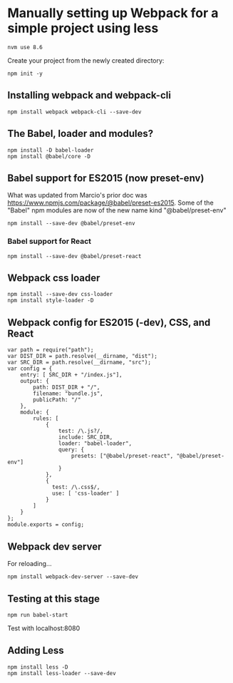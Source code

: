 # Manually setting up Webpack for a simple project using less 

```
nvm use 8.6
```

Create your project from the newly created directory:

```
npm init -y
```

## Installing webpack and webpack-cli

```
npm install webpack webpack-cli --save-dev
```

## The Babel, loader and modules?


```
npm install -D babel-loader
npm install @babel/core -D
```

## Babel support for ES2015 (now preset-env)

What was updated from Marcio's prior doc was https://www.npmjs.com/package/@babel/preset-es2015. Some of the "Babel" npm modules are now of the new name kind "@babel/preset-env"

```
npm install --save-dev @babel/preset-env
```

### Babel support for React

```
npm install --save-dev @babel/preset-react
```

## Webpack css loader


```
npm install --save-dev css-loader
npm install style-loader -D
```

## Webpack config for ES2015 (-dev), CSS, and React

```
var path = require("path");
var DIST_DIR = path.resolve(__dirname, "dist");
var SRC_DIR = path.resolve(__dirname, "src");
var config = {
    entry: [ SRC_DIR + "/index.js"],
    output: {
        path: DIST_DIR + "/",
        filename: "bundle.js",
        publicPath: "/"
    },
    module: {
        rules: [
            {
                test: /\.js?/,
                include: SRC_DIR,
                loader: "babel-loader",
                query: {
                    presets: ["@babel/preset-react", "@babel/preset-env"]
                }
            },
            {
              test: /\.css$/,
              use: [ 'css-loader' ]
            }
        ]
    }
};
module.exports = config;

```

## Webpack dev server

For reloading...

```
npm install webpack-dev-server --save-dev
```

## Testing at this stage

```
npm run babel-start
```

Test with localhost:8080

## Adding Less

```
npm install less -D
npm install less-loader --save-dev

```
